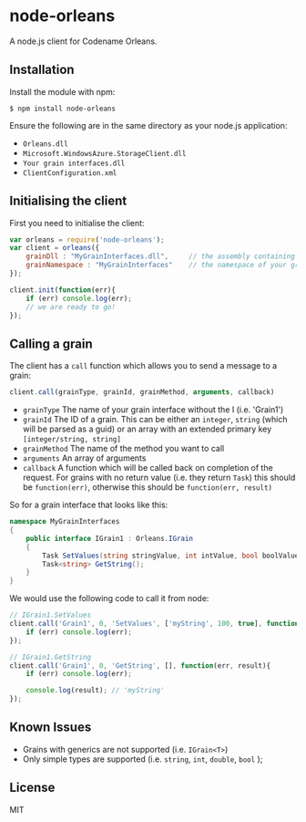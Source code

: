 # node-orleans

A node.js client for Codename Orleans.

## Installation

Install the module with npm:

```
$ npm install node-orleans
```

Ensure the following are in the same directory as your node.js application:

* `Orleans.dll`
* `Microsoft.WindowsAzure.StorageClient.dll`
* `Your grain interfaces.dll`
* `ClientConfiguration.xml`

## Initialising the client

First you need to initialise the client:

```js
var orleans = require('node-orleans');
var client = orleans({
	grainDll : "MyGrainInterfaces.dll", 	// the assembly containing your grain interfaces
	grainNamespace : "MyGrainInterfaces"	// the namespace of your grain interfaces
});

client.init(function(err){
	if (err) console.log(err);
	// we are ready to go!
});
```

## Calling a grain

The client has a `call` function which allows you to send a message to a grain:

```js
client.call(grainType, grainId, grainMethod, arguments, callback)
```
* `grainType` The name of your grain interface without the I (i.e. 'Grain1')
* `grainId` The ID of a grain. This can be either an `integer`, `string` (which will be parsed as a guid)  or an array with an extended primary key `[integer/string, string]`
* `grainMethod` The name of the method you want to call
* `arguments` An array of arguments
* `callback` A function which will be called back on completion of the request. For grains with no return value (i.e. they return `Task`) this should be `function(err)`, otherwise this should be `function(err, result)`


So for a grain interface that looks like this:

```cs
namespace MyGrainInterfaces
{
    public interface IGrain1 : Orleans.IGrain
    {
        Task SetValues(string stringValue, int intValue, bool boolValue);
        Task<string> GetString();
    }
}
```

We would use the following code to call it from node:

```js
// IGrain1.SetValues
client.call('Grain1', 0, 'SetValues', ['myString', 100, true], function(err){
	if (err) console.log(err);
});

// IGrain1.GetString
client.call('Grain1', 0, 'GetString', [], function(err, result){
	if (err) console.log(err);

	console.log(result); // 'myString'
});

```

## Known Issues

* Grains with generics are not supported (i.e. `IGrain<T>`)
* Only simple types are supported (i.e. `string`, `int`, `double`, `bool` );

## License 

MIT